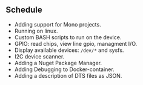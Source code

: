 ## Schedule

- Adding support for Mono projects.
- Running on linux.
- Custom BASH scripts to run on the device.
- GPIO: read chips, view line gpio, managment I/O.
- Display available devices: `/dev/*` and sysfs.
- I2C device scanner.
- Adding a Nuget Package Manager.
- Adding Debugging to Docker-container.
- Adding a description of DTS files as JSON.
